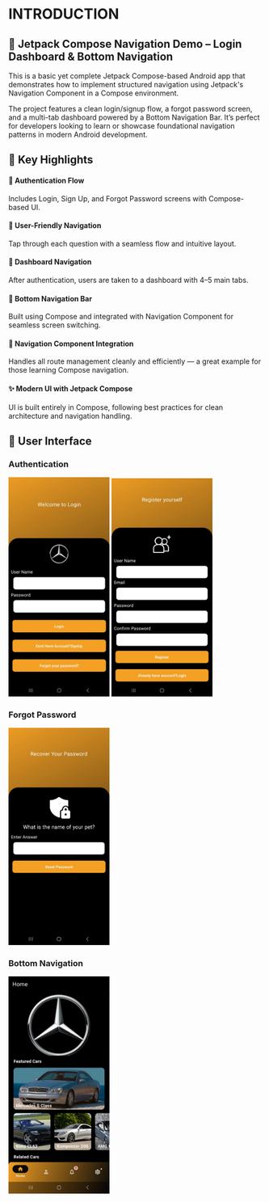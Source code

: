 
# INTRODUCTION 
## 🚀 Jetpack Compose Navigation Demo – Login Dashboard & Bottom Navigation
This is a basic yet complete Jetpack Compose-based Android app that demonstrates how to implement structured navigation using Jetpack's Navigation Component in a Compose environment.

The project features a clean login/signup flow, a forgot password screen, and a multi-tab dashboard powered by a Bottom Navigation Bar. It’s perfect for developers looking to learn or showcase foundational navigation patterns in modern Android development.

## 🧩 Key Highlights
#### 🔐 Authentication Flow
Includes Login, Sign Up, and Forgot Password screens with Compose-based UI.

#### 🧭 User-Friendly Navigation
Tap through each question with a seamless flow and intuitive layout.
#### 📱 Dashboard Navigation
After authentication, users are taken to a dashboard with 4–5 main tabs.
#### 🔄 Bottom Navigation Bar
Built using Compose and integrated with Navigation Component for seamless screen switching.
#### 🧭 Navigation Component Integration
Handles all route management cleanly and efficiently — a great example for those learning Compose navigation.
#### ✨ Modern UI with Jetpack Compose
UI is built entirely in Compose, following best practices for clean architecture and navigation handling.

## 📸 User Interface
### Authentication
<img src="screenshots/login.jpg" alt="Login Screen" width="200"/>
<img src="screenshots/signup.jpg" alt="Login Screen" width="200"/>

### Forgot Password
<img src="screenshots/forgot.jpg" alt="Login Screen" width="200"/>

### Bottom Navigation
<img src="screenshots/dashboard.jpg" alt="Login Screen" width="200"/>
